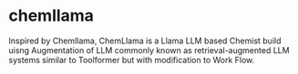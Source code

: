 # chemllama
Inspired by Chemllama, ChemLlama is a Llama LLM based Chemist build uisng Augmentation of LLM commonly known as retrieval-augmented LLM systems
similar to Toolformer but with modification to Work Flow. 
